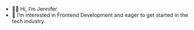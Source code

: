 - 👋🏽 Hi, I’m Jennifer
- 👀 I’m interested in Frontend Development and eager to get started in the tech industry.


